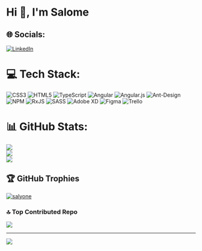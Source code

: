 <h1>Hi 👋, I'm Salome</h1>

## 🌐 Socials:
[![LinkedIn](https://img.shields.io/badge/LinkedIn-%230077B5.svg?logo=linkedin&logoColor=white)](https://linkedin.com/in/s-batkhadze489) 

# 💻 Tech Stack:
![CSS3](https://img.shields.io/badge/css3-%231572B6.svg?style=flat&logo=css3&logoColor=white) ![HTML5](https://img.shields.io/badge/html5-%23E34F26.svg?style=flat&logo=html5&logoColor=white) ![TypeScript](https://img.shields.io/badge/typescript-%23007ACC.svg?style=flat&logo=typescript&logoColor=white) ![Angular](https://img.shields.io/badge/angular-%23DD0031.svg?style=flat&logo=angular&logoColor=white) ![Angular.js](https://img.shields.io/badge/angular.js-%23E23237.svg?style=flat&logo=angularjs&logoColor=white) ![Ant-Design](https://img.shields.io/badge/-AntDesign-%230170FE?style=flat&logo=ant-design&logoColor=white) ![NPM](https://img.shields.io/badge/NPM-%23000000.svg?style=flat&logo=npm&logoColor=white) ![RxJS](https://img.shields.io/badge/rxjs-%23B7178C.svg?style=flat&logo=reactivex&logoColor=white) ![SASS](https://img.shields.io/badge/SASS-hotpink.svg?style=flat&logo=SASS&logoColor=white) ![Adobe XD](https://img.shields.io/badge/Adobe%20XD-470137?style=flat&logo=Adobe%20XD&logoColor=#FF61F6) 	![Figma](https://img.shields.io/badge/figma-%23F24E1E.svg?style=flat&logo=figma&logoColor=white) ![Trello](https://img.shields.io/badge/Trello-%23026AA7.svg?style=flat&logo=Trello&logoColor=white)
# 📊 GitHub Stats:
![](https://github-readme-stats.vercel.app/api?username=SalyOne&theme=dark&hide_border=false&include_all_commits=false&count_private=false)<br/>
![](https://github-readme-streak-stats.herokuapp.com/?user=SalyOne&theme=dark&hide_border=false)<br/>
![](https://github-readme-stats.vercel.app/api/top-langs/?username=SalyOne&theme=dark&hide_border=false&include_all_commits=false&count_private=false&layout=compact)

## 🏆 GitHub Trophies

<p align="left"> <a href="https://github.com/ryo-ma/github-profile-trophy"><img src="https://github-profile-trophy.vercel.app/?username=salyone" alt="salyone" /></a> </p>

### 🔝 Top Contributed Repo
![](https://github-contributor-stats.vercel.app/api?username=SalyOne&limit=5&theme=dark&combine_all_yearly_contributions=true)

---
[![](https://visitcount.itsvg.in/api?id=SalyOne&icon=5&color=8)](https://visitcount.itsvg.in)

<!-- Proudly created with GPRM ( https://gprm.itsvg.in ) -->
